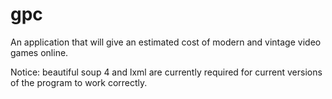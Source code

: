 # gpc
An application that will give an estimated cost of modern and vintage video games online.

Notice: beautiful soup 4 and lxml are currently required for current versions of the program to work correctly.
